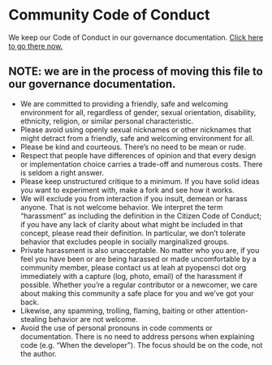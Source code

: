 # Community Code of Conduct

We keep our Code of Conduct in our governance documentation. [Click here to 
go there now.](https://www.pyopensci.org/governance/code-of-conduct)  


## NOTE: we are in the process of moving this file to our governance documentation. 


- We are committed to providing a friendly, safe and welcoming environment for all, regardless of gender, sexual orientation, disability, ethnicity, religion, or similar personal characteristic.
- Please avoid using openly sexual nicknames or other nicknames that might detract from a friendly, safe and welcoming environment for all.
- Please be kind and courteous. There’s no need to be mean or rude.
- Respect that people have differences of opinion and that every design or implementation choice carries a trade-off and numerous costs. There is seldom a right answer.
- Please keep unstructured critique to a minimum. If you have solid ideas you want to experiment with, make a fork and see how it works.
- We will exclude you from interaction if you insult, demean or harass anyone. That is not welcome behavior. We interpret the term “harassment” as including the definition in the Citizen Code of Conduct; if you have any lack of clarity about what might be included in that concept, please read their definition. In particular, we don’t tolerate behavior that excludes people in socially marginalized groups.
- Private harassment is also unacceptable. No matter who you are, if you feel you have been or are being harassed or made uncomfortable by a community member, please contact us at leah at pyopensci dot org immediately with a capture (log, photo, email) of the harassment if possible. Whether you’re a regular contributor or a newcomer, we care about making this community a safe place for you and we’ve got your back.
- Likewise, any spamming, trolling, flaming, baiting or other attention-stealing behavior are not welcome.
- Avoid the use of personal pronouns in code comments or documentation. There is no need to address persons when explaining code (e.g. “When the developer”). The focus should be on the code, not the author.
